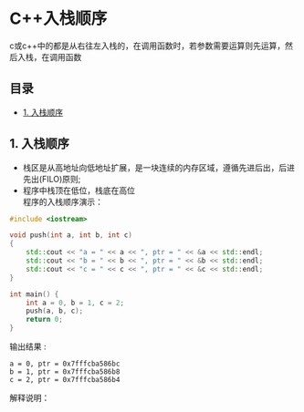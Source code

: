 # C++入栈顺序
c或c++中的都是从右往左入栈的，在调用函数时，若参数需要运算则先运算，然后入栈，在调用函数

## 目录
 - [1. 入栈顺序](#1-入栈顺序)

## 1. 入栈顺序
- 栈区是从高地址向低地址扩展，是一块连续的内存区域，遵循先进后出，后进先出(FILO)原则;
- 程序中栈顶在低位，栈底在高位  
程序的入栈顺序演示：

```c++
#include <iostream>

void push(int a, int b, int c) 
{
    std::cout << "a = " << a << ", ptr = " << &a << std::endl;
    std::cout << "b = " << b << ", ptr = " << &b << std::endl;
    std::cout << "c = " << c << ", ptr = " << &c << std::endl;
}

int main() {
    int a = 0, b = 1, c = 2;
    push(a, b, c);
    return 0;
}
```

输出结果 :
```
a = 0, ptr = 0x7fffcba586bc
b = 1, ptr = 0x7fffcba586b8
c = 2, ptr = 0x7fffcba586b4
```
解释说明：
